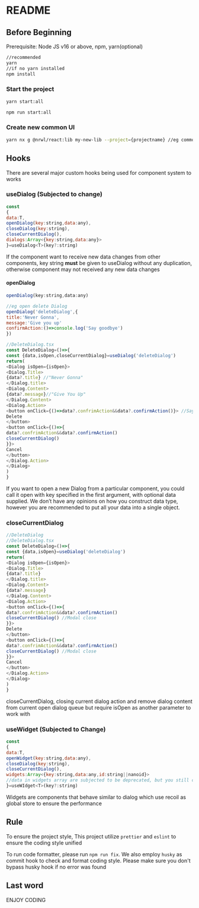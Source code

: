 # README

## Before Beginning

Prerequisite: Node JS v16 or above, npm, yarn(optional)

```bash
//recommended
yarn
//if no yarn installed
npm install
```

### Start the project

```bash
yarn start:all

npm run start:all
```

### Create new common UI

```bash
yarn nx g @nrwl/react:lib my-new-lib --project={projectname} //eg common/admin/user


```

## Hooks

There are several major custom hooks being used for component system to works

### useDialog (Subjected to change)

```js
const
{
data:T,
openDialog(key:string,data:any),
closeDialog(key:string),
closeCurrentDialog(),
dialogs:Array<{key:string,data:any}>
}=useDialog<T>(key?:string)
```

If the component want to receive new data changes from other components, key string **must** be given to useDialog without any duplication, otherwise component may not received any new data changes

#### openDialog

```js
openDialog(key:string,data:any)

//eg open delete Dialog
openDialog('deleteDialog',{
title:'Never Gonna',
message:'Give you up'
confirmAction:()=>console.log('Say goodbye')
})

//DeleteDialog.tsx
const DeleteDialog=()=>{
const {data,isOpen,closeCurrentDialog}=useDialog('deleteDialog')
return(
<Dialog isOpen={isOpen}>
<Dialog.Title>
{data?.title} //"Never Gonna"
</Dialog.title>
<Dialog.Content>
{data?.message}//"Give You Up"
</Dialog.Content>
<Dialog.Action>
<button onClick={()=>data?.confrimAction&&data?.confirmAction()}> //Say goodbye
Delete
</button>
<button onClick={()=>{
data?.confrimAction&&data?.confirmAction()
closeCurrentDialog()
}}>
Cancel
</button>
</Dialog.Action>
</Dialog>
)
}
```

If you want to open a new Dialog from a particular component, you could call it open with key specified in the first argument, with optional data supplied. We don’t have any opinions on how you construct data type, however you are recommended to put all your data into a single object.

### closeCurrentDialog

```js
//DeleteDialog
//DeleteDialog.tsx
const DeleteDialog=()=>{
const {data,isOpen}=useDialog('deleteDialog')
return(
<Dialog isOpen={isOpen}>
<Dialog.Title>
{data?.title}
</Dialog.title>
<Dialog.Content>
{data?.message}
</Dialog.Content>
<Dialog.Action>
<button onClick={()=>{
data?.confrimAction&&data?.confirmAction()
closeCurrentDialog() //Modal close
}}>
Delete
</button>
<button onClick={()=>{
data?.confrimAction&&data?.confirmAction()
closeCurrentDialog() //Modal close
}}>
Cancel
</button>
</Dialog.Action>
</Dialog>
)
}
```

closeCurrentDialog, closing current dialog action and remove dialog content from current open dialog queue but require isOpen as another parameter to work with

### useWidget (Subjected to Change)

```js
const
{
data:T,
openWidget(key:string,data:any),
closeDialog(key:string),
closeCurrentDialog(),
widgets:Array<{key:string,data:any,id:string||nanoid}>
//data in widgets array are subjected to be deprecated, but you still can get access ro widget data via recoil store
}=useWIdget<T>(key?:string)

```

Widgets are components that behave similar to dialog which use recoil as global store to ensure the performance

## Rule

To ensure the project style, This project utilize `prettier` and `eslint` to ensure the coding style unified

To run code formatter, please run `npm run fix`. We also employ `husky` as commit hook to check and format coding style. Please make sure you don't bypass husky hook if no error was found

## Last word

ENJOY CODING
